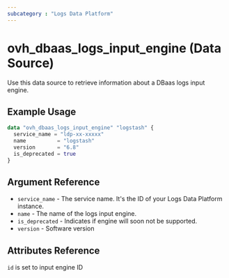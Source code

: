 ```yaml
---
subcategory : "Logs Data Platform"
---
```


# ovh_dbaas_logs_input_engine (Data Source)

Use this data source to retrieve information about a DBaas logs input engine.

## Example Usage

```terraform
data "ovh_dbaas_logs_input_engine" "logstash" {
  service_name = "ldp-xx-xxxxx"
  name          = "logstash"
  version       = "6.8"
  is_deprecated = true
}
```

## Argument Reference

* `service_name` - The service name. It's the ID of your Logs Data Platform instance.
* `name` - The name of the logs input engine.
* `is_deprecated` - Indicates if engine will soon not be supported.
* `version` - Software version

## Attributes Reference

`id` is set to input engine ID
